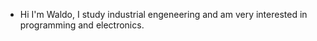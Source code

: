 - Hi I'm Waldo, I study industrial engeneering and am very interested in programming and electronics.
